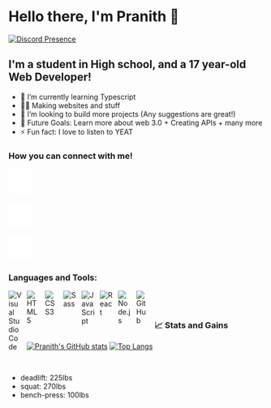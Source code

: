 # Hello there, I'm Pranith 👋

[![Discord Presence](https://lanyard.cnrad.dev/api/431161557041414154)](https://discord.com/users/431161557041414154)


## I'm a student in High school, and a 17 year-old Web Developer!

- 🌱 I’m currently learning Typescript
- 👨‍💻 Making websites and stuff
- 👯 I’m looking to build more projects (Any suggestions are great!)
- 🥅 Future Goals: Learn more about web 3.0 + Creating APIs + many more
- ⚡ Fun fact: I love to listen to YEAT

### How you can connect with me!


[![website](./img/twitter-dark.svg)](https://twitter.com/PranTanTheMan)
&nbsp;&nbsp;

[![website](./img/linkedin-dark.svg)](https://www.linkedin.com/in/pranith-molakalapalli-b51655135/)
&nbsp;&nbsp;

[![website](./img/instagram-dark.svg)](https://www.instagram.com/itsyaboipranith/?hl=en)

### Languages and Tools:

<img align="left" alt="Visual Studio Code" width="26px" src="https://cdn.jsdelivr.net/gh/devicons/devicon/icons/vscode/vscode-original.svg" style="padding-right:10px;" />

<img align="left" alt="HTML5" width="26px" src="https://cdn.jsdelivr.net/gh/devicons/devicon/icons/html5/html5-original.svg" style="padding-right:10px;" />

<img align="left" alt="CSS3" width="26px" src="https://cdn.jsdelivr.net/gh/devicons/devicon/icons/css3/css3-original.svg" style="padding-right:10px;" />

<img align="left" alt="Sass" width="26px" src="https://cdn.jsdelivr.net/gh/devicons/devicon/icons/sass/sass-original.svg" style="padding-right:10px;" />

<img align="left" alt="JavaScript" width="26px" src="https://cdn.jsdelivr.net/gh/devicons/devicon/icons/javascript/javascript-original.svg" style="padding-right:10px;" />

<img align="left" alt="React" width="26px" src="https://cdn.jsdelivr.net/gh/devicons/devicon/icons/react/react-original.svg" style="padding-right:10px;" />

<img align="left" alt="Node.js" width="26px" src="https://cdn.jsdelivr.net/gh/devicons/devicon/icons/nodejs/nodejs-original.svg" style="padding-right:10px;" />

[<img align="left" alt="GitHub" width="26px" src="https://user-images.githubusercontent.com/3369400/139447912-e0f43f33-6d9f-45f8-be46-2df5bbc91289.png" style="padding-right:10px;" />](https://github.com/PranTanTheMan)


<br />
<br />

### 📈 Stats and Gains

[![Pranith's GitHub stats](https://github-readme-stats.vercel.app/api?username=prantantheman&count_private=true&show_icons=true&theme=midnight-purple)](https://github.com/anuraghazra/github-readme-stats)
            [![Top Langs](https://github-readme-stats.vercel.app/api/top-langs/?username=prantantheman)](https://github.com/anuraghazra/github-readme-stats)
            
<br />

- deadlift: 225lbs
- squat: 270lbs
- bench-press: 100lbs

<br />
<br />

[twitter]: https://twitter.com/PranTanTheMan
[instagram]: https://www.instagram.com/itsyaboipranith/?hl=en
[linkedin]: https://www.linkedin.com/in/pranith-molakalapalli-b51655135/
